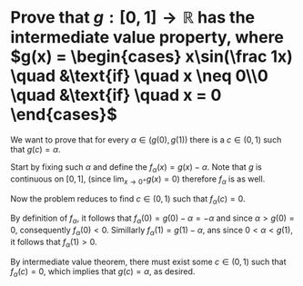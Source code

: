 # Prove that $g: [0,1] \rightarrow \mathbb R$ has the intermediate value property, where $g(x) = \begin{cases} x\sin(\frac 1x) \quad &\text{if} \quad x \neq 0\\0 \quad &\text{if} \quad x = 0 \end{cases}$

We want to prove that for every $\alpha \in (g(0),g(1))$ there is a $c \in (0,1)$ such that $g(c)=\alpha$.

Start by fixing such $\alpha$ and define the $f_\alpha(x) = g(x) - \alpha$. Note that $g$ is continuous on $[0,1]$, (since $\lim_{x\to0^+} g(x) = 0$) therefore $f_\alpha$ is as well.

Now the problem reduces to find $c\in (0,1)$ such that $f_\alpha(c)=0$. 

By definition of $f_\alpha$, it follows that $f_\alpha(0) = g(0) - \alpha = -\alpha$ and since $\alpha > g(0) = 0$, consequently $f_\alpha(0) < 0$. Simillarly $f_\alpha(1) = g(1) - \alpha$, ans since $0 < \alpha < g(1)$, it follows that $f_\alpha(1) > 0$.

By intermediate value theorem, there must exist some $c\in (0,1)$ such that $f_\alpha(c) = 0$, which implies that $g(c) = \alpha$, as desired.

